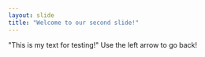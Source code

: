```yaml
---
layout: slide
title: "Welcome to our second slide!"
---
```

"This is my text for testing!"
Use the left arrow to go back!

